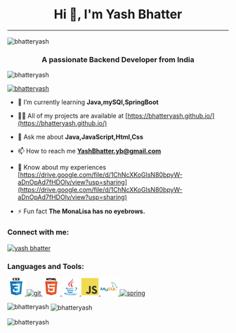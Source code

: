 <h1 align="center">Hi 👋, I'm Yash Bhatter</h1>
<hr>
<p><img align="center" src="https://camo.githubusercontent.com/2b526261e88935a5671e4a20a23e230c06dc6e9192706fa9d40190bf0f58a050/68747470733a2f2f692e70696e696d672e636f6d2f6f726967696e616c732f66612f37622f34622f66613762346264633362326637336537343965356332633634366434616531332e676966" alt="bhatteryash" /></p>
<h3 align="center">A passionate Backend Developer from India</h3>

<p align="left"> <img src="https://komarev.com/ghpvc/?username=bhatteryash&label=Profile%20views&color=0e75b6&style=flat" alt="bhatteryash" /> </p>

<p align="left"> <a href="https://github.com/ryo-ma/github-profile-trophy"><img src="https://github-profile-trophy.vercel.app/?username=bhatteryash" alt="bhatteryash" /></a> </p>

- 🌱 I’m currently learning **Java,mySQl,SpringBoot**

- 👨‍💻 All of my projects are available at [https://bhatteryash.github.io/](https://bhatteryash.github.io/)

- 💬 Ask me about **Java,JavaScript,Html,Css**

- 📫 How to reach me **YashBhatter.yb@gmail.com**

- 📄 Know about my experiences [https://drive.google.com/file/d/1ChNcXKoGIsN80bpyW-aDnOpAd7fHDOly/view?usp=sharing](https://drive.google.com/file/d/1ChNcXKoGIsN80bpyW-aDnOpAd7fHDOly/view?usp=sharing)

- ⚡ Fun fact **The MonaLisa has no eyebrows.**

<h3 align="left">Connect with me:</h3>
<p align="left">
<a href="https://linkedin.com/in/yash bhatter" target="blank"><img align="center" src="https://raw.githubusercontent.com/rahuldkjain/github-profile-readme-generator/master/src/images/icons/Social/linked-in-alt.svg" alt="yash bhatter" height="30" width="40" /></a>
</p>

<h3 align="left">Languages and Tools:</h3>
<p align="left"> <a href="https://www.w3schools.com/css/" target="_blank" rel="noreferrer"> <img src="https://raw.githubusercontent.com/devicons/devicon/master/icons/css3/css3-original-wordmark.svg" alt="css3" width="40" height="40"/> </a> <a href="https://git-scm.com/" target="_blank" rel="noreferrer"> <img src="https://www.vectorlogo.zone/logos/git-scm/git-scm-icon.svg" alt="git" width="40" height="40"/> </a> <a href="https://www.w3.org/html/" target="_blank" rel="noreferrer"> <img src="https://raw.githubusercontent.com/devicons/devicon/master/icons/html5/html5-original-wordmark.svg" alt="html5" width="40" height="40"/> </a> <a href="https://www.java.com" target="_blank" rel="noreferrer"> <img src="https://raw.githubusercontent.com/devicons/devicon/master/icons/java/java-original.svg" alt="java" width="40" height="40"/> </a> <a href="https://developer.mozilla.org/en-US/docs/Web/JavaScript" target="_blank" rel="noreferrer"> <img src="https://raw.githubusercontent.com/devicons/devicon/master/icons/javascript/javascript-original.svg" alt="javascript" width="40" height="40"/> </a> <a href="https://www.mysql.com/" target="_blank" rel="noreferrer"> <img src="https://raw.githubusercontent.com/devicons/devicon/master/icons/mysql/mysql-original-wordmark.svg" alt="mysql" width="40" height="40"/> </a> <a href="https://spring.io/" target="_blank" rel="noreferrer"> <img src="https://www.vectorlogo.zone/logos/springio/springio-icon.svg" alt="spring" width="40" height="40"/> </a> </p>

<p><img align="left" src="https://github-readme-stats.vercel.app/api/top-langs?username=bhatteryash&show_icons=true&locale=en&layout=compact" alt="bhatteryash" /></p>

<p>&nbsp;<img align="center" src="https://github-readme-stats.vercel.app/api?username=bhatteryash&show_icons=true&locale=en" alt="bhatteryash" /></p>

<p><img align="center" src="https://github-readme-streak-stats.herokuapp.com/?user=bhatteryash&" alt="bhatteryash" /></p>
